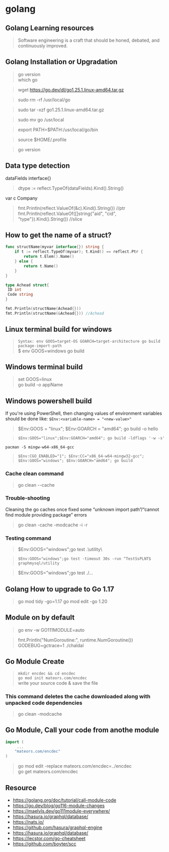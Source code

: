 # golang
## Golang Learning resources
> Software engineering is a craft that should be honed, debated, and continuously improved.

## Golang Installation or Upgradation
> go version \
> which go


> wget https://go.dev/dl/go1.25.1.linux-amd64.tar.gz

> sudo rm -rf /usr/local/go

> sudo tar -xzf go1.25.1.linux-amd64.tar.gz

> sudo mv go /usr/local

> export PATH=$PATH:/usr/local/go/bin

> source $HOME/.profile

> go version


## Data type detection
dataFields interface{}
> dtype := reflect.TypeOf(dataFields).Kind().String()

var c Company
> fmt.Println(reflect.ValueOf(&c).Kind().String()) //ptr \
> fmt.Println(reflect.ValueOf([]string{"aid", "cid", "type"}).Kind().String()) //slice

## How to get the name of a struct?
```go
func structName(myvar interface{}) string {
	if t := reflect.TypeOf(myvar); t.Kind() == reflect.Ptr {
		return t.Elem().Name()
	} else {
		return t.Name()
	}
}

type Achead struct{
 ID int
 Code string
}

fmt.Println(structName(Achead{}))
fmt.Println(structName(&Achead{})) //Achead
```

## Linux terminal build for windows
> `Syntax: env GOOS=target-OS GOARCH=target-architecture go build package-import-path`\
> $ env GOOS=windows go build

## Windows terminal build
> set GOOS=linux\
> go build -o appName

## Windows powershell build
If you're using PowerShell, then changing values of environment variables should be done like: `$Env:<variable-name> = "<new-value>"`

> $Env:GOOS = "linux"; $Env:GOARCH = "amd64"; go build -o hello

> `$Env:GOOS="linux";$Env:GOARCH="amd64"; go build -ldflags '-w -s'`

```
pacman -S mingw-w64-x86_64-gcc
```

> `$Env:CGO_ENABLED="1"; $Env:CC="x86_64-w64-mingw32-gcc"; $Env:GOOS="windows"; $Env:GOARCH="amd64"; go build`

### Cache clean command
> go clean --cache

### Trouble-shooting
Cleaning the go caches once fixed some “unknown import path”/“cannot find module providing package” errors
> go clean -cache -modcache -i -r

### Testing command
> $Env:GOOS="windows";go test .\utility\

> `$Env:GOOS="windows";go test -timeout 30s -run ^TestSsPLNT$ graphmysql/utility`

> $Env:GOOS="windows";go test ./...

## Golang How to upgrade to Go 1.17 
> go mod tidy -go=1.17
> go mod edit -go 1.20

## Module on by default
> go env -w GO111MODULE=auto

> fmt.Println("NumGoroutine:", runtime.NumGoroutine()) \
> GODEBUG=gctrace=1 ./chaldal

## Go Module Create
> `mkdir encdec && cd encdec` \
> `go mod init mateors.com/encdec` \
> write your source code & save the file

### This command deletes the cache downloaded along with unpacked code dependencies
> go clean -modcache

## Go Module, Call your code from anothe module
```go
import (
     ...
    "mateors.com/encdec"
)
```
> go mod edit -replace mateors.com/encdec=../encdec \
> go get mateors.com/encdec

## Resource
* https://golang.org/doc/tutorial/call-module-code
* https://go.dev/blog/go116-module-changes
* https://maelvls.dev/go111module-everywhere/
* https://hasura.io/graphql/database/
* https://nats.io/
* https://github.com/hasura/graphql-engine
* https://hasura.io/graphql/database/
* https://lecstor.com/go-cheatsheet
* https://github.com/boyter/scc

